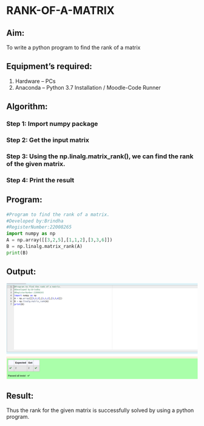 # RANK-OF-A-MATRIX
## Aim:
To write a python program to find the rank of a matrix

## Equipment’s required:
1. 	Hardware – PCs
2. 	Anaconda – Python 3.7 Installation / Moodle-Code Runner

## Algorithm:
### Step 1: Import numpy package
### Step 2: Get the input matrix
### Step 3: Using the np.linalg.matrix_rank(), we can find the rank of the given matrix.
### Step 4: Print the result
## Program:
```python
#Program to find the rank of a matrix.
#Developed by:Brindha 
#RegisterNumber:22008265
import numpy as np
A = np.array([[3,2,5],[1,1,2],[3,3,6]])
B = np.linalg.matrix_rank(A)
print(B)
```

## Output:
![](./output2.png)

## Result:
Thus the rank for the given matrix is successfully solved by  using a python program.